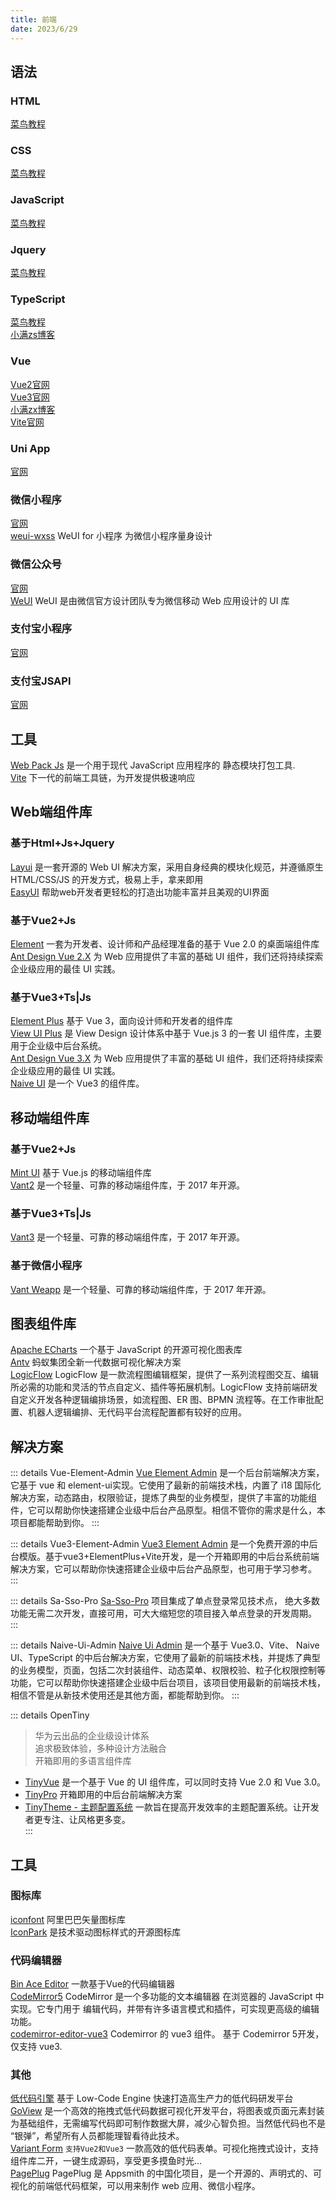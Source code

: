 ```yaml
---
title: 前端
date: 2023/6/29
---
```


## 语法
### HTML
[菜鸟教程](https://www.runoob.com/html/html-tutorial.html)<br>

### CSS
[菜鸟教程](https://www.runoob.com/css/css-tutorial.html)<br>

### JavaScript
[菜鸟教程](https://www.runoob.com/js/js-tutorial.html)<br>

### Jquery
[菜鸟教程](https://www.runoob.com/jquery/jquery-tutorial.html)<br>

### TypeScript
[菜鸟教程](https://www.runoob.com/typescript/ts-tutorial.html)<br>
[小满zs博客](http://t.csdn.cn/acdi0)<br>

### Vue
[Vue2官网](https://v2.cn.vuejs.org/)<br>
[Vue3官网](https://v3.cn.vuejs.org/)<br>
[小满zx博客](http://t.csdn.cn/6lIol)<br>
[Vite官网](https://vitejs.cn/vite3-cn/)<br>

### Uni App
[官网](https://uniapp.dcloud.net.cn/)<br>

### 微信小程序
[官网](https://developers.weixin.qq.com/miniprogram/dev/framework/)<br>
[weui-wxss](https://wechat-miniprogram.github.io/weui/docs/) WeUI for 小程序 为微信小程序量身设计 <br>

### 微信公众号
[官网](https://developers.weixin.qq.com/doc/offiaccount/Getting_Started/Overview.html)<br>
[WeUI](https://gitee.com/Tencent/WeUI) WeUI 是由微信官方设计团队专为微信移动 Web 应用设计的 UI 库 <br>

### 支付宝小程序
[官网](https://opendocs.alipay.com/mini/developer)<br>

### 支付宝JSAPI
[官网](https://opendocs.alipay.com/open/025a4p)<br>

## 工具
[Web Pack Js](https://www.webpackjs.com/concepts/) 是一个用于现代 JavaScript 应用程序的 静态模块打包工具.<br>
[Vite](https://cn.vitejs.dev/) 下一代的前端工具链，为开发提供极速响应<br>

## Web端组件库

### 基于Html+Js+Jquery
[Layui](https://www.layuiweb.com/) 是一套开源的 Web UI 解决方案，采用自身经典的模块化规范，并遵循原生 HTML/CSS/JS 的开发方式，极易上手，拿来即用<br>
[EasyUI](https://www.jeasyui.net/) 帮助web开发者更轻松的打造出功能丰富并且美观的UI界面<br>

### 基于Vue2+Js
[Element](https://element.eleme.cn/#/zh-CN) 一套为开发者、设计师和产品经理准备的基于 Vue 2.0 的桌面端组件库<br>
[Ant Design Vue 2.X](https://2x.antdv.com/components/overview-cn/) 为 Web 应用提供了丰富的基础 UI 组件，我们还将持续探索企业级应用的最佳 UI 实践。<br>

### 基于Vue3+Ts|Js
[Element Plus](https://element-plus.org/zh-CN/) 基于 Vue 3，面向设计师和开发者的组件库<br>
[View UI Plus](https://www.iviewui.com/view-ui-plus/guide/introduce) 是 View Design 设计体系中基于 Vue.js 3 的一套 UI 组件库，主要用于企业级中后台系统。<br>
[Ant Design Vue 3.X](https://www.antdv.com/components/overview-cn/) 为 Web 应用提供了丰富的基础 UI 组件，我们还将持续探索企业级应用的最佳 UI 实践。<br>
[Naive UI](https://www.naiveui.com/zh-CN/os-theme) 是一个 Vue3 的组件库。<br>

## 移动端组件库

### 基于Vue2+Js
[Mint UI](http://mint-ui.github.io/#!/zh-cn) 基于 Vue.js 的移动端组件库<br>
[Vant2](https://vant-contrib.gitee.io/vant/v2/#/zh-CN/) 是一个轻量、可靠的移动端组件库，于 2017 年开源。<br>

### 基于Vue3+Ts|Js
[Vant3](https://vant-contrib.gitee.io/vant/#/zh-CN) 是一个轻量、可靠的移动端组件库，于 2017 年开源。<br>

### 基于微信小程序
[Vant Weapp](https://vant-contrib.gitee.io/vant-weapp/#/home) 是一个轻量、可靠的移动端组件库，于 2017 年开源。<br>

## 图表组件库
[Apache ECharts](https://echarts.apache.org/zh/index.html) 一个基于 JavaScript 的开源可视化图表库<br>
[Antv](https://antv.vision/zh) 蚂蚁集团全新一代数据可视化解决方案<br>
[LogicFlow](https://site.logic-flow.cn/docs/#/zh/) LogicFlow 是一款流程图编辑框架，提供了一系列流程图交互、编辑所必需的功能和灵活的节点自定义、插件等拓展机制。LogicFlow 支持前端研发自定义开发各种逻辑编排场景，如流程图、ER 图、BPMN 流程等。在工作审批配置、机器人逻辑编排、无代码平台流程配置都有较好的应用。<br>

## 解决方案
::: details Vue-Element-Admin
[Vue Element Admin](https://panjiachen.github.io/vue-element-admin-site/zh) 是一个后台前端解决方案，它基于 vue 和 element-ui实现。它使用了最新的前端技术栈，内置了 i18 国际化解决方案，动态路由，权限验证，提炼了典型的业务模型，提供了丰富的功能组件，它可以帮助你快速搭建企业级中后台产品原型。相信不管你的需求是什么，本项目都能帮助到你。
:::

::: details Vue3-Element-Admin
[Vue3 Element Admin](https://huzhushan.gitee.io/vue3-element-admin/) 是一个免费开源的中后台模版。基于vue3+ElementPlus+Vite开发，是一个开箱即用的中后台系统前端解决方案，它可以帮助你快速搭建企业级中后台产品原型，也可用于学习参考。
:::

::: details Sa-Sso-Pro
[Sa-Sso-Pro](https://sa-token.cc/doc.html#/sso/sso-pro)  项目集成了单点登录常见技术点， 绝大多数功能无需二次开发，直接可用，可大大缩短您的项目接入单点登录的开发周期。
:::

::: details Naive-Ui-Admin
[Naive Ui Admin](https://docs.naiveadmin.com/)  是一个基于 Vue3.0、Vite、 Naive UI、TypeScript 的中后台解决方案，它使用了最新的前端技术栈，并提炼了典型的业务模型，页面，包括二次封装组件、动态菜单、权限校验、粒子化权限控制等功能，它可以帮助你快速搭建企业级中后台项目，该项目使用最新的前端技术栈，相信不管是从新技术使用还是其他方面，都能帮助到你。
:::

::: details OpenTiny

> 华为云出品的企业级设计体系 <br>
> 追求极致体验，多种设计方法融合 <br>
> 开箱即用的多语言组件库

- [TinyVue](https://opentiny.design/tiny-vue/zh-CN/os-theme/docs/envpreparation) 是一个基于 Vue 的 UI 组件库，可以同时支持 Vue 2.0 和 Vue 3.0。<br>
- [TinyPro](https://opentiny.design/pro/home) 开箱即用的中后台前端解决方案 <br>
- [TinyTheme - 主题配置系统](https://opentiny.design/designtheme/home) 一款旨在提高开发效率的主题配置系统。让开发者更专注、让风格更多变。<br>
:::

## 工具
### 图标库
[iconfont](https://www.iconfont.cn/) 阿里巴巴矢量图标库<br>
[IconPark](https://iconpark.oceanengine.com/home) 是技术驱动图标样式的开源图标库<br>

### 代码编辑器
[Bin Ace Editor](https://wangbin3162.gitee.io/bin-ace-editor) 一款基于Vue的代码编辑器<br>
[CodeMirror5](https://codemirror.net/5/) CodeMirror 是一个多功能的文本编辑器 在浏览器的 JavaScript 中实现。它专门用于 编辑代码，并带有许多语言模式和插件，可实现更高级的编辑功能。<br>
[codemirror-editor-vue3](https://rennzhang.github.io/codemirror-editor-vue3/zh-CN/guide/getting-started) Codemirror 的 vue3 组件。 基于 Codemirror 5开发，仅支持 vue3. <br>

### 其他
[低代码引擎](https://lowcode-engine.cn/index) 基于 Low-Code Engine 快速打造高生产力的低代码研发平台<br>
[GoView](https://www.mtruning.club/#/) 是一个高效的拖拽式低代码数据可视化开发平台，将图表或页面元素封装为基础组件，无需编写代码即可制作数据大屏，减少心智负担。当然低代码也不是 “银弹”，希望所有人员都能理智看待此技术。<br>
[Variant Form](https://vform666.com/) `支持Vue2和Vue3` 一款高效的低代码表单。可视化拖拽式设计，支持组件库二开，一键生成源码，享受更多摸鱼时光...<br>
[PagePlug](https://gitee.com/cloudtogo/pageplug) PagePlug 是 Appsmith 的中国化项目，是一个开源的、声明式的、可视化的前端低代码框架，可以用来制作 web 应用、微信小程序。 <br>
